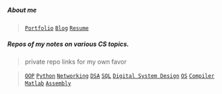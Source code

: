 ##### About me

> [```Portfolio```](https://nazia-shehnaz.netlify.app/)
> [```Blog```](https://geek-a-byte.github.io/)
> [```Resume```](https://geek-a-byte.github.io/Resume/)

##### Repos of my notes on various CS topics.

> private repo links for my own favor

>[```OOP```](https://github.com/Geek-a-Byte/OOP) 
>[```Python```](https://github.com/Geek-a-Byte/PyHaxx)
>[```Networking```](https://github.com/Geek-a-Byte/Networking)
>[```DSA```](https://github.com/Geek-a-Byte/DSA)
>[```SQL```](https://github.com/Geek-a-Byte/sql-practice)
>[```Digital System Design```](https://github.com/Geek-a-Byte/Digital-System-Design)
>[```OS```](https://github.com/Geek-a-Byte/Operating-Systems-Sessionals)
>[```Compiler```](https://github.com/Geek-a-Byte/Compiler-Sessional)
>[```Matlab```](https://github.com/Geek-a-Byte/Matlab)
>[```Assembly```](https://github.com/Geek-a-Byte/Assembly)
